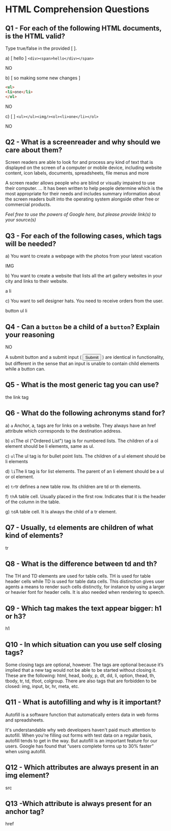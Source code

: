 # HTML Comprehension Questions

## Q1 - For each of the following HTML documents, is the HTML valid?

Type true/false in the provided [ ].

a) [ hello ] `<div><span>hello</div></span>`

NO

b) [ so making some new changes ]

```html
<ul>
<li>one</li>
</ol>
```
NO

c) [ ] `<ul></ul><img/><ol><li>one</li></ol>`

NO

## Q2 - What is a screenreader and why should we care about them?

Screen readers are able to look for and process any kind of text that is displayed on the screen of a computer or mobile device, including website content, icon labels, documents, spreadsheets, file menus and more


A screen reader allows people who are blind or visually impaired to use their computer. ... It has been written to help people determine which is the most appropriate for their needs and includes summary information about the screen readers built into the operating system alongside other free or commercial products.



_Feel free to use the powers of Google here, but please provide link(s) to your source(s)_

## Q3 - For each of the following cases, which tags will be needed?

a) You want to create a webpage with the photos from your latest vacation

IMG

b) You want to create a website that lists all the art gallery websites in your city and links to their website.

a li

c) You want to sell designer hats. You need to receive orders from the user.

button ul li

## Q4 - Can a `button` be a child of a `button`? Explain your reasoning

NO

A submit button and a submit input ( <input type="submit"> ) are identical in functionality, but different in the sense that an input is unable to contain child elements while a button can.





## Q5 - What is the most generic tag you can use?


the link tag


## Q6 - What do the following achronyms stand for?

a) `a` Anchor, a, tags are for links on a website. They always have an href attribute which corresponds to the destination address.



b) `ol`The ol ("Ordered List") tag is for numbered lists. The children of a ol element should be li elements, same as ul.

c) `ul`The ul tag is for bullet point lists. The children of a ul element should be li elements

d) `li`The li tag is for list elements. The parent of an li element should be a ul or ol element.



e) `tr`tr defines a new table row. Its children are td or th elements.

f) `th`A table cell. Usually placed in the first row. Indicates that it is the header of the column in the table.

g) `td`A table cell. It is always the child of a tr element.

## Q7 - Usually, `td` elements are children of what kind of elements?
tr

## Q8 - What is the difference between td and th?

The TH and TD elements are used for table cells. TH is used for table header cells while TD is used for table data cells. This distinction gives user agents a means to render such cells distinctly, for instance by using a larger or heavier font for header cells. It is also needed when rendering to speech.

## Q9 - Which tag makes the text appear bigger: h1 or h3?
h1

## Q10 - In which situation can you use self closing tags?

Some closing tags are optional, however. The tags are optional because it’s implied that a new tag would not be able to be started without closing it. These are the following:
html, head, body, p, dt, dd, li, option, thead, th, tbody, tr, td, tfoot, colgroup. There are also tags that are forbidden to be closed: img, input, br, hr, meta, etc.


## Q11 - What is autofilling and why is it important?
Autofill is a software function that automatically enters data in web forms and spreadsheets.

It's understandable why web developers haven't paid much attention to autofill. When you're filling out forms with test data on a regular basis, autofill tends to get in the way. But autofill is an important feature for our users. Google has found that “users complete forms up to 30% faster” when using autofill.

## Q12 - Which attributes are always present in an img element?

src

## Q13 -Which attribute is always present for an anchor tag?
href
